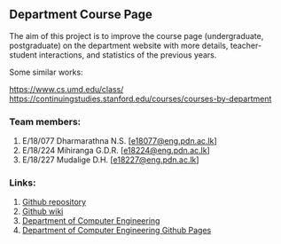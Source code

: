 ## Department Course Page

The aim of this project is to improve the course page (undergraduate, postgraduate) on the department website with more details, teacher-student interactions, and statistics of the previous years. 

Some similar works:

https://www.cs.umd.edu/class/
https://continuingstudies.stanford.edu/courses/courses-by-department

### Team members:
1. E/18/077 Dharmarathna N.S. [e18077@eng.pdn.ac.lk]
2. E/18/224 Mihiranga G.D.R. [e18224@eng.pdn.ac.lk]
3. E/18/227 Mudalige D.H. [e18227@eng.pdn.ac.lk]

### Links:
1. [Github repository](https://github.com/cepdnaclk/e18-co227-Department-Course-Page-Group-A)
2. [Github wiki](https://github.com/cepdnaclk/e18-co227-Department-Course-Page-Group-A/wiki)
3. [Department of Computer Engineering](http://www.ce.pdn.ac.lk/)
4. [Department of Computer Engineering Github Pages](https://github.com/cepdnaclk)
